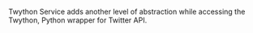 Twython Service adds another level of abstraction while accessing the Twython, Python wrapper for Twitter API.
